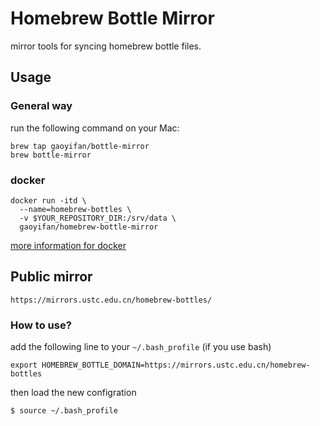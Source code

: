 # Homebrew Bottle Mirror
mirror tools for syncing homebrew bottle files.

## Usage

### General way

run the following command on your Mac:

```shell
brew tap gaoyifan/bottle-mirror
brew bottle-mirror
```

### docker

```shell
docker run -itd \
  --name=homebrew-bottles \
  -v $YOUR_REPOSITORY_DIR:/srv/data \
  gaoyifan/homebrew-bottle-mirror
```

[more information for docker](https://hub.docker.com/r/gaoyifan/homebrew-bottle-mirror/)

## Public mirror

```
https://mirrors.ustc.edu.cn/homebrew-bottles/
```

### How to use?

add the following line to your `~/.bash_profile` (if you use bash)

```shell
export HOMEBREW_BOTTLE_DOMAIN=https://mirrors.ustc.edu.cn/homebrew-bottles
```

then load the new configration

```shell
$ source ~/.bash_profile
```
